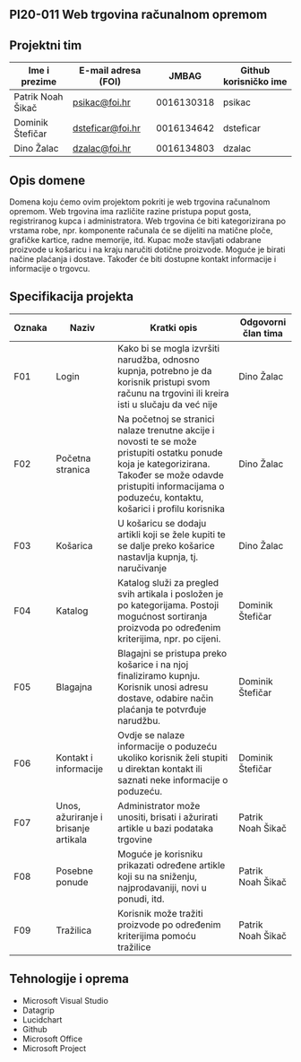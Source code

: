 ## PI20-011 Web trgovina računalnom opremom

## Projektni tim

Ime i prezime | E-mail adresa (FOI) | JMBAG | Github korisničko ime
------------  | ------------------- | ----- | ---------------------
Patrik Noah Šikač | psikac@foi.hr | 0016130318 | psikac
Dominik Štefičar | dsteficar@foi.hr | 0016134642 | dsteficar
Dino Žalac | dzalac@foi.hr | 0016134803 | dzalac

## Opis domene
Domena koju ćemo ovim projektom pokriti je web trgovina računalnom opremom. Web trgovina ima različite razine pristupa poput gosta, registriranog kupca i administratora. Web trgovina će biti kategorizirana po vrstama robe, npr. komponente računala će se dijeliti na matične ploče, grafičke kartice, radne memorije, itd. Kupac može stavljati odabrane proizvode u košaricu i na kraju naručiti dotične proizvode. Moguće je birati načine plaćanja i dostave. Također će biti dostupne kontakt informacije i informacije o trgovcu.

## Specifikacija projekta


Oznaka | Naziv | Kratki opis | Odgovorni član tima
------ | ----- | ----------- | -------------------
F01 | Login | Kako bi se mogla izvršiti narudžba, odnosno kupnja, potrebno je da korisnik pristupi svom računu na trgovini ili kreira isti u slučaju da već nije | Dino Žalac
F02 | Početna stranica | Na početnoj se stranici nalaze trenutne akcije i novosti te se može pristupiti ostatku ponude koja je kategorizirana. Također se može odavde pristupiti informacijama o poduzeću, kontaktu, košarici i profilu korisnika | Dino Žalac
F03 | Košarica | U košaricu se dodaju artikli koji se žele kupiti te se dalje preko košarice nastavlja kupnja, tj. naručivanje | Dino Žalac
F04 | Katalog | Katalog služi za pregled svih artikala i posložen je po kategorijama. Postoji mogućnost sortiranja proizvoda po određenim kriterijima, npr. po cijeni. | Dominik Štefičar
F05 | Blagajna | Blagajni se pristupa preko košarice i na njoj finaliziramo kupnju. Korisnik unosi adresu dostave, odabire način plaćanja te potvrđuje narudžbu.  | Dominik Štefičar
F06 | Kontakt i informacije | Ovdje se nalaze informacije o poduzeću ukoliko korisnik želi stupiti u direktan kontakt ili saznati neke informacije o poduzeću. | Dominik Štefičar
F07 | Unos, ažuriranje i brisanje artikala | Administrator može unositi, brisati i ažurirati artikle u bazi podataka trgovine | Patrik Noah Šikač
F08 | Posebne ponude | Moguće je korisniku prikazati određene artikle koji su na sniženju, najprodavaniji, novi u ponudi, itd. | Patrik Noah Šikač
F09 | Tražilica | Korisnik može tražiti proizvode po određenim kriterijima pomoću tražilice | Patrik Noah Šikač

## Tehnologije i oprema
* Microsoft Visual Studio
* Datagrip
* Lucidchart
* Github
* Microsoft Office
* Microsoft Project

